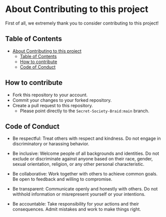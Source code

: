 # About Contributing to this project

First of all, we extremely thank you to consider contributing to this project!

## Table of Contents

- [About Contributing to this project](#about-contributing-to-this-project)
  - [Table of Contents](#table-of-contents)
  - [How to contribute](#how-to-contribute)
  - [Code of Conduct](#code-of-conduct)

## How to contribute

- Fork this repository to your account.
- Commit your changes to your forked repository.
- Create a pull request to this repository.
  - Please point directly to the `Secret-Society-Braid:main` branch.

## Code of Conduct

- Be respectful: Treat others with respect and kindness. Do not engage in discriminatory or harassing behavior.

- Be inclusive: Welcome people of all backgrounds and identities. Do not exclude or discriminate against anyone based on their race, gender, sexual orientation, religion, or any other personal characteristic.

- Be collaborative: Work together with others to achieve common goals. Be open to feedback and willing to compromise.

- Be transparent: Communicate openly and honestly with others. Do not withhold information or misrepresent yourself or your intentions.

- Be accountable: Take responsibility for your actions and their consequences. Admit mistakes and work to make things right.

